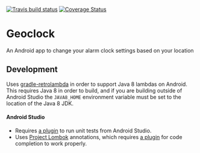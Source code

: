 [![Travis build status](https://travis-ci.org/maurizi/Geoclock.png?branch=master)](https://travis-ci.org/maurizi/Geoclock)
[![Coverage Status](https://coveralls.io/repos/maurizi/Geoclock/badge.png?branch=master)](https://coveralls.io/r/maurizi/Geoclock?branch=master)

Geoclock
========

An Android app to change your alarm clock settings based on your location

Development
-----------
Uses [gradle-retrolambda](https://github.com/evant/gradle-retrolambda) in order to support Java 8 lambdas on Android.  This requires Java 8 in order to build, and if you are building outside of Android Studio the `JAVA8_HOME` environment variable must be set to the location of the Java 8 JDK.

#### Android Studio
 - Requires [a plugin](https://github.com/evant/android-studio-unit-test-plugin) to run unit tests from Android Studio.
 - Uses [Project Lombok](http://projectlombok.org/) annotations, which requires [a plugin](http://plugins.jetbrains.com/plugin/6317) for code completion to work properly.

